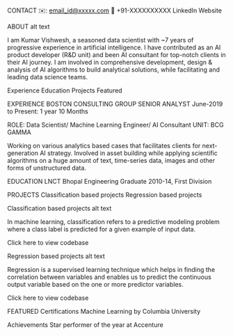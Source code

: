 CONTACT
✉️: email_id@xxxxx.com    📲 +91-XXXXXXXXXX       LinkedIn       Website

ABOUT
alt text

I am Kumar Vishwesh, a seasoned data scientist with ~7 years of progressive experience in artificial intelligence. I have contributed as an AI product developer (R&D unit) and been AI consultant for top-notch clients in their AI journey. I am involved in comprehensive development, design & analysis of AI algorithms to build analytical solutions, while facilitating and leading data science teams.

Experience
Education
Projects
Featured

EXPERIENCE
BOSTON CONSULTING GROUP
SENIOR ANALYST
June-2019 to Present: 1 year 10 Months

ROLE: Data Scientist/ Machine Learning Engineer/ AI Consultant UNIT: BCG GAMMA

Working on various analytics based cases that facilitates clients for next-generation AI strategy. Involved in asset building while applying scientific algorithms on a huge amount of text, time-series data, images and other forms of unstructured data.

EDUCATION
LNCT Bhopal
Engineering Graduate 2010-14, First Division

PROJECTS
Classification based projects
Regression based projects

Classification based projects
alt text

In machine learning, classification refers to a predictive modeling problem where a class label is predicted for a given example of input data.

Click here to view codebase

Regression based projects
alt text

Regression is a supervised learning technique which helps in finding the correlation between variables and enables us to predict the continuous output variable based on the one or more predictor variables.

Click here to view codebase

FEATURED
Certifications
Machine Learning by Columbia University

Achievements
Star performer of the year at Accenture

